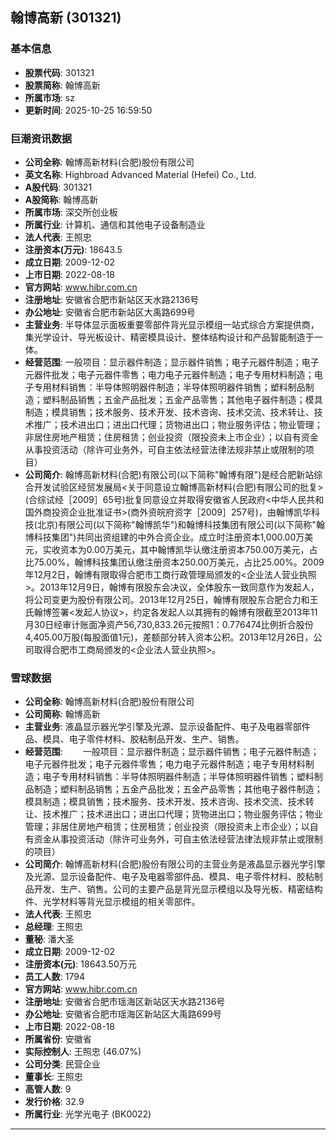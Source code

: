## 翰博高新 (301321)

### 基本信息

- **股票代码**: 301321
- **股票简称**: 翰博高新
- **所属市场**: sz
- **更新时间**: 2025-10-25 16:59:50

### 巨潮资讯数据

- **公司全称**: 翰博高新材料(合肥)股份有限公司
- **英文名称**: Highbroad Advanced Material (Hefei) Co., Ltd.
- **A股代码**: 301321
- **A股简称**: 翰博高新
- **所属市场**: 深交所创业板
- **所属行业**: 计算机、通信和其他电子设备制造业
- **法人代表**: 王照忠
- **注册资本(万元)**: 18643.5
- **成立日期**: 2009-12-02
- **上市日期**: 2022-08-18
- **官方网站**: www.hibr.com.cn
- **注册地址**: 安徽省合肥市新站区天水路2136号
- **办公地址**: 安徽省合肥市新站区大禹路699号
- **主营业务**: 半导体显示面板重要零部件背光显示模组一站式综合方案提供商，集光学设计、导光板设计、精密模具设计、整体结构设计和产品智能制造于一体。
- **经营范围**: 一般项目：显示器件制造；显示器件销售；电子元器件制造；电子元器件批发；电子元器件零售；电力电子元器件制造；电子专用材料制造；电子专用材料销售：半导体照明器件制造；半导体照明器件销售；塑料制品制造；塑料制品销售；五金产品批发；五金产品零售；其他电子器件制造；模具制造；模具销售；技术服务、技术开发、技术咨询、技术交流、技术转让、技术推广；技术进出口；进出口代理；货物进出口；物业服务评估；物业管理；非居住房地产租赁；住房租赁；创业投资（限投资未上市企业）；以自有资金从事投资活动（除许可业务外，可自主依法经营法律法规非禁止或限制的项目）
- **公司简介**: 翰博高新材料(合肥)有限公司(以下简称"翰博有限")是经合肥新站综合开发试验区经贸发展局<关于同意设立翰博高新材料(合肥)有限公司的批复>(合综试经［2009］65号)批复同意设立并取得安徽省人民政府<中华人民共和国外商投资企业批准证书>(商外资皖府资字［2009］257号)，由翰博凯华科技(北京)有限公司(以下简称"翰博凯华")和翰博科技集团有限公司(以下简称"翰博科技集团")共同出资组建的中外合资企业。成立时注册资本1,000.00万美元，实收资本为0.00万美元，其中翰博凯华认缴注册资本750.00万美元，占比75.00%，翰博科技集团认缴注册资本250.00万美元，占比25.00%。2009年12月2日，翰博有限取得合肥市工商行政管理局颁发的<企业法人营业执照>。2013年12月9日，翰博有限股东会决议，全体股东一致同意作为发起人，将公司变更为股份有限公司。2013年12月25日，翰博有限股东合肥合力和王氏翰博签署<发起人协议>，约定各发起人以其拥有的翰博有限截至2013年11月30日经审计账面净资产56,730,833.26元按照1：0.776474比例折合股份4,405.00万股(每股面值1元)，差额部分转入资本公积。2013年12月26日，公司取得合肥市工商局颁发的<企业法人营业执照>。

### 雪球数据

- **公司全称**: 翰博高新材料(合肥)股份有限公司
- **公司简称**: 翰博高新
- **主营业务**: 液晶显示器光学引擎及光源、显示设备配件、电子及电器零部件品、模具、电子零件材料、胶粘制品开发、生产、销售。
- **经营范围**: 　　一般项目：显示器件制造；显示器件销售；电子元器件制造；电子元器件批发；电子元器件零售；电力电子元器件制造；电子专用材料制造；电子专用材料销售：半导体照明器件制造；半导体照明器件销售；塑料制品制造；塑料制品销售；五金产品批发；五金产品零售；其他电子器件制造；模具制造；模具销售；技术服务、技术开发、技术咨询、技术交流、技术转让、技术推广；技术进出口；进出口代理；货物进出口；物业服务评估；物业管理；非居住房地产租赁；住房租赁；创业投资（限投资未上市企业）；以自有资金从事投资活动（除许可业务外，可自主依法经营法律法规非禁止或限制的项目）
- **公司简介**: 翰博高新材料(合肥)股份有限公司的主营业务是液晶显示器光学引擎及光源、显示设备配件、电子及电器零部件品、模具、电子零件材料、胶粘制品开发、生产、销售。公司的主要产品是背光显示模组以及导光板、精密结构件、光学材料等背光显示模组的相关零部件。
- **法人代表**: 王照忠
- **总经理**: 王照忠
- **董秘**: 潘大圣
- **成立日期**: 2009-12-02
- **注册资本(元)**: 18643.50万元
- **员工人数**: 1794
- **官方网站**: www.hibr.com.cn
- **注册地址**: 安徽省合肥市瑶海区新站区天水路2136号
- **办公地址**: 安徽省合肥市瑶海区新站区大禹路699号
- **上市日期**: 2022-08-18
- **所属省份**: 安徽省
- **实际控制人**: 王照忠 (46.07%)
- **公司分类**: 民营企业
- **董事长**: 王照忠
- **高管人数**: 9
- **发行价格**: 32.9
- **所属行业**: 光学光电子 (BK0022)

---